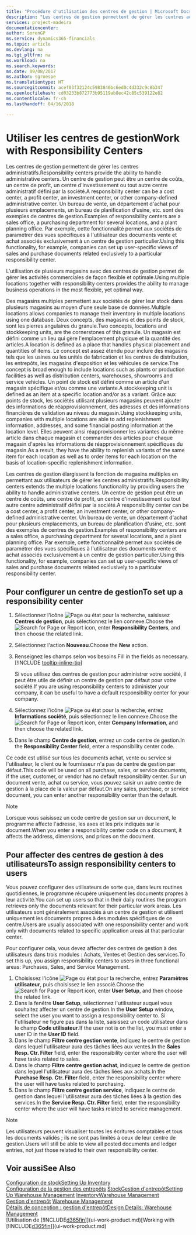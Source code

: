 ```yaml
---
title: "Procédure d'utilisation des centres de gestion | Microsoft Docs"
description: "Les centres de gestion permettent de gérer les centres administratifs. Un centre de gestion peut être un centre de coût, un centre de profit, un centre d'investissement ou un autre centre administratif défini par la société."
services: project-madeira
documentationcenter: 
author: SorenGP
ms.service: dynamics365-financials
ms.topic: article
ms.devlang: na
ms.tgt_pltfrm: na
ms.workload: na
ms.search.keywords: 
ms.date: 09/08/2017
ms.author: sgroespe
ms.translationtype: HT
ms.sourcegitcommit: acef03f32124c5983846bc6ed0c4d332c9c8b347
ms.openlocfilehash: cd03233b872773b95119ab8ec42c85c539122e82
ms.contentlocale: fr-ch
ms.lasthandoff: 04/16/2018

---
```

# <a name="work-with-responsibility-centers"></a><span data-ttu-id="cc9f2-104">Utiliser les centres de gestion</span><span class="sxs-lookup"><span data-stu-id="cc9f2-104">Work with Responsibility Centers</span></span>
<span data-ttu-id="cc9f2-105">Les centres de gestion permettent de gérer les centres administratifs.</span><span class="sxs-lookup"><span data-stu-id="cc9f2-105">Responsibility centers provide the ability to handle administrative centers.</span></span> <span data-ttu-id="cc9f2-106">Un centre de gestion peut être un centre de coûts, un centre de profit, un centre d'investissement ou tout autre centre administratif défini par la société.</span><span class="sxs-lookup"><span data-stu-id="cc9f2-106">A responsibility center can be a cost center, a profit center, an investment center, or other company-defined administrative center.</span></span> <span data-ttu-id="cc9f2-107">Un bureau de vente, un département d'achat pour plusieurs emplacements, un bureau de planification d'usine, etc. sont des exemples de centres de gestion.</span><span class="sxs-lookup"><span data-stu-id="cc9f2-107">Examples of responsibility centers are a sales office, a purchasing department for several locations, and a plant planning office.</span></span> <span data-ttu-id="cc9f2-108">Par exemple, cette fonctionnalité permet aux sociétés de paramétrer des vues spécifiques à l'utilisateur des documents vente et achat associés exclusivement à un centre de gestion particulier.</span><span class="sxs-lookup"><span data-stu-id="cc9f2-108">Using this functionality, for example, companies can set up user-specific views of sales and purchase documents related exclusively to a particular responsibility center.</span></span>  

<span data-ttu-id="cc9f2-109">L'utilisation de plusieurs magasins avec des centres de gestion permet de gérer les activités commerciales de façon flexible et optimale.</span><span class="sxs-lookup"><span data-stu-id="cc9f2-109">Using multiple locations together with responsibility centers provides the ability to manage business operations in the most flexible, yet optimal way.</span></span>

<span data-ttu-id="cc9f2-110">Des magasins multiples permettent aux sociétés de gérer leur stock dans plusieurs magasins au moyen d'une seule base de données.</span><span class="sxs-lookup"><span data-stu-id="cc9f2-110">Multiple locations allows companies to manage their inventory in multiple locations using one database.</span></span> <span data-ttu-id="cc9f2-111">Deux concepts, des magasins et des points de stock, sont les pierres angulaires du granule.</span><span class="sxs-lookup"><span data-stu-id="cc9f2-111">Two concepts, locations and stockkeeping units, are the cornerstones of this granule.</span></span> <span data-ttu-id="cc9f2-112">Un magasin est défini comme un lieu qui gère l'emplacement physique et la quantité des articles.</span><span class="sxs-lookup"><span data-stu-id="cc9f2-112">A location is defined as a place that handles physical placement and quantities of items.</span></span> <span data-ttu-id="cc9f2-113">Le concept est assez étendu pour inclure des magasins tels que les usines ou les unités de fabrication et les centres de distribution, les entrepôts, les magasins d'exposition et les véhicules de service.</span><span class="sxs-lookup"><span data-stu-id="cc9f2-113">The concept is broad enough to include locations such as plants or production facilities as well as distribution centers, warehouses, showrooms and service vehicles.</span></span> <span data-ttu-id="cc9f2-114">Un point de stock est défini comme un article d'un magasin spécifique et/ou comme une variante.</span><span class="sxs-lookup"><span data-stu-id="cc9f2-114">A stockkeeping unit is defined as an item at a specific location and/or as a variant.</span></span> <span data-ttu-id="cc9f2-115">Grâce aux points de stock, les sociétés utilisant plusieurs magasins peuvent ajouter des informations de réapprovisionnement, des adresses et des informations financières de validation au niveau du magasin.</span><span class="sxs-lookup"><span data-stu-id="cc9f2-115">Using stockkeeping units, companies with multiple locations are able to add replenishment information, addresses, and some financial posting information at the location level.</span></span> <span data-ttu-id="cc9f2-116">Elles peuvent ainsi réapprovisionner les variantes du même article dans chaque magasin et commander des articles pour chaque magasin d'après les informations de réapprovisionnement spécifiques du magasin.</span><span class="sxs-lookup"><span data-stu-id="cc9f2-116">As a result, they have the ability to replenish variants of the same item for each location as well as to order items for each location on the basis of location-specific replenishment information.</span></span>  

<span data-ttu-id="cc9f2-117">Les centres de gestion élargissent la fonction de magasins multiples en permettant aux utilisateurs de gérer les centres administratifs.</span><span class="sxs-lookup"><span data-stu-id="cc9f2-117">Responsibility centers extends the multiple locations functionality by providing users the ability to handle administrative centers.</span></span> <span data-ttu-id="cc9f2-118">Un centre de gestion peut être un centre de coûts, une centre de profit, un centre d'investissement ou tout autre centre administratif défini par la société.</span><span class="sxs-lookup"><span data-stu-id="cc9f2-118">A responsibility center can be a cost center, a profit center, an investment center, or other company-defined administrative center.</span></span> <span data-ttu-id="cc9f2-119">Un bureau de vente, un département d'achat pour plusieurs emplacements, un bureau de planification d'usine, etc. sont des exemples de centres de gestion.</span><span class="sxs-lookup"><span data-stu-id="cc9f2-119">Examples of responsibility centers are a sales office, a purchasing department for several locations, and a plant planning office.</span></span> <span data-ttu-id="cc9f2-120">Par exemple, cette fonctionnalité permet aux sociétés de paramétrer des vues spécifiques à l'utilisateur des documents vente et achat associés exclusivement à un centre de gestion particulier.</span><span class="sxs-lookup"><span data-stu-id="cc9f2-120">Using this functionality, for example, companies can set up user-specific views of sales and purchase documents related exclusively to a particular responsibility center.</span></span>

## <a name="to-set-up-a-responsibility-center"></a><span data-ttu-id="cc9f2-121">Pour configurer un centre de gestion</span><span class="sxs-lookup"><span data-stu-id="cc9f2-121">To set up a responsibility center</span></span>  
1. <span data-ttu-id="cc9f2-122">Sélectionnez l'icône ![Page ou état pour la recherche](media/ui-search/search_small.png "Page ou état pour la recherche"), saisissez **Centres de gestion**, puis sélectionnez le lien connexe.</span><span class="sxs-lookup"><span data-stu-id="cc9f2-122">Choose the ![Search for Page or Report](media/ui-search/search_small.png "Search for Page or Report icon") icon, enter **Responsibility Centers**, and then choose the related link.</span></span>  
2. <span data-ttu-id="cc9f2-123">Sélectionnez l'action **Nouveau**.</span><span class="sxs-lookup"><span data-stu-id="cc9f2-123">Choose the **New** action.</span></span>  
3. <span data-ttu-id="cc9f2-124">Renseignez les champs selon vos besoins.</span><span class="sxs-lookup"><span data-stu-id="cc9f2-124">Fill in the fields as necessary.</span></span> [!INCLUDE [tooltip-inline-tip](includes/tooltip-inline-tip_md.md)]  

   <span data-ttu-id="cc9f2-125">Si vous utilisez des centres de gestion pour administrer votre société, il peut être utile de définir un centre de gestion par défaut pour votre société.</span><span class="sxs-lookup"><span data-stu-id="cc9f2-125">If you are using responsibility centers to administer your company, it can be useful to have a default responsibility center for your company.</span></span>
4. <span data-ttu-id="cc9f2-126">Sélectionnez l'icône ![Page ou état pour la recherche](media/ui-search/search_small.png "Page ou état pour la recherche"), entrez **Informations société**, puis sélectionnez le lien connexe.</span><span class="sxs-lookup"><span data-stu-id="cc9f2-126">Choose the ![Search for Page or Report](media/ui-search/search_small.png "Search for Page or Report icon") icon, enter **Company Information**, and then choose the related link.</span></span>
5. <span data-ttu-id="cc9f2-127">Dans le champ **Centre de gestion**, entrez un code centre de gestion.</span><span class="sxs-lookup"><span data-stu-id="cc9f2-127">In the **Responsibility Center** field, enter a responsibility center code.</span></span>

<span data-ttu-id="cc9f2-128">Ce code est utilisé sur tous les documents achat, vente ou service si l'utilisateur, le client ou le fournisseur n'a pas de centre de gestion par défaut.</span><span class="sxs-lookup"><span data-stu-id="cc9f2-128">This code will be used on all purchase, sales, or service documents, if the user, customer, or vendor has no default responsibility center.</span></span> <span data-ttu-id="cc9f2-129">Sur un document vente, achat ou service, vous pouvez saisir un autre centre de gestion à la place de la valeur par défaut.</span><span class="sxs-lookup"><span data-stu-id="cc9f2-129">On any sales, purchase, or service document, you can enter another responsibility center than the default.</span></span>

> [!NOTE]  
>  <span data-ttu-id="cc9f2-130">Lorsque vous saisissez un code centre de gestion sur un document, le programme affecte l'adresse, les axes et les prix indiqués sur le document.</span><span class="sxs-lookup"><span data-stu-id="cc9f2-130">When you enter a responsibility center code on a document, it affects the address, dimensions, and prices on the document.</span></span>  

## <a name="to-assign-responsibility-centers-to-users"></a><span data-ttu-id="cc9f2-131">Pour affecter des centres de gestion à des utilisateurs</span><span class="sxs-lookup"><span data-stu-id="cc9f2-131">To assign responsibility centers to users</span></span>  
<span data-ttu-id="cc9f2-132">Vous pouvez configurer des utilisateurs de sorte que, dans leurs routines quotidiennes, le programme récupère uniquement les documents propres à leur activité.</span><span class="sxs-lookup"><span data-stu-id="cc9f2-132">You can set up users so that in their daily routines the program retrieves only the documents relevant for their particular work areas.</span></span> <span data-ttu-id="cc9f2-133">Les utilisateurs sont généralement associés à un centre de gestion et utilisent uniquement les documents propres à des modules spécifiques de ce centre.</span><span class="sxs-lookup"><span data-stu-id="cc9f2-133">Users are usually associated with one responsibility center and work only with documents related to specific application areas at that particular center.</span></span>  

<span data-ttu-id="cc9f2-134">Pour configurer cela, vous devez affecter des centres de gestion à des utilisateurs dans trois modules : Achats, Ventes et Gestion des services.</span><span class="sxs-lookup"><span data-stu-id="cc9f2-134">To set this up, you assign responsibility centers to users in three functional areas: Purchases, Sales, and Service Management.</span></span>  

1.  <span data-ttu-id="cc9f2-135">Choisissez l'icône ![Page ou état pour la recherche](media/ui-search/search_small.png "Page ou état pour la recherche"), entrez **Paramètres utilisateur**, puis choisissez le lien associé.</span><span class="sxs-lookup"><span data-stu-id="cc9f2-135">Choose the ![Search for Page or Report](media/ui-search/search_small.png "Search for Page or Report icon") icon, enter **User Setup**, and then choose the related link.</span></span>  
2.  <span data-ttu-id="cc9f2-136">Dans la fenêtre **User Setup**, sélectionnez l'utilisateur auquel vous souhaitez affecter un centre de gestion.</span><span class="sxs-lookup"><span data-stu-id="cc9f2-136">In the **User Setup** window, select the user you want to assign a responsibility center to.</span></span> <span data-ttu-id="cc9f2-137">Si l'utilisateur ne figure pas dans la liste, saisissez un code utilisateur dans le champ **Code utilisateur**.</span><span class="sxs-lookup"><span data-stu-id="cc9f2-137">If the user not is on the list, you must enter a user ID in the **User ID** field.</span></span>  
3.  <span data-ttu-id="cc9f2-138">Dans le champ **Filtre centre gestion vente**, indiquez le centre de gestion dans lequel l'utilisateur aura des tâches liées aux ventes.</span><span class="sxs-lookup"><span data-stu-id="cc9f2-138">In the **Sales Resp. Ctr. Filter** field, enter the responsibility center where the user will have tasks related to sales.</span></span>  
4.  <span data-ttu-id="cc9f2-139">Dans le champ **Filtre centre gestion achat**, indiquez le centre de gestion dans lequel l'utilisateur aura des tâches liées aux achats.</span><span class="sxs-lookup"><span data-stu-id="cc9f2-139">In the **Purchase Resp. Ctr. Filter** field, enter the responsibility center where the user will have tasks related to purchasing.</span></span>  
5.  <span data-ttu-id="cc9f2-140">Dans le champ **Filtre centre gestion service**, indiquez le centre de gestion dans lequel l'utilisateur aura des tâches liées à la gestion des services.</span><span class="sxs-lookup"><span data-stu-id="cc9f2-140">In the **Service Resp. Ctr. Filter** field, enter the responsibility center where the user will have tasks related to service management.</span></span>  

> [!NOTE]  
>  <span data-ttu-id="cc9f2-141">Les utilisateurs peuvent visualiser toutes les écritures comptables et tous les documents validés ; ils ne sont pas limités à ceux de leur centre de gestion.</span><span class="sxs-lookup"><span data-stu-id="cc9f2-141">Users will still be able to view all posted documents and ledger entries, not just those related to their own responsibility center.</span></span>

## <a name="see-also"></a><span data-ttu-id="cc9f2-142">Voir aussi</span><span class="sxs-lookup"><span data-stu-id="cc9f2-142">See Also</span></span>  
[<span data-ttu-id="cc9f2-143">Configuration de stock</span><span class="sxs-lookup"><span data-stu-id="cc9f2-143">Setting Up Inventory</span></span>](inventory-setup-inventory.md)  
<span data-ttu-id="cc9f2-144">[Configuration de la gestion des entrepôts](warehouse-setup-warehouse.md)
[Stock](inventory-manage-inventory.md)[Gestion d'entrepôt](warehouse-manage-warehouse.md)</span><span class="sxs-lookup"><span data-stu-id="cc9f2-144">[Setting Up Warehouse Management](warehouse-setup-warehouse.md)
[Inventory](inventory-manage-inventory.md)[Warehouse Management](warehouse-manage-warehouse.md)</span></span>  
<span data-ttu-id="cc9f2-145">[Gestion d'entrepôt](warehouse-manage-warehouse.md)  </span><span class="sxs-lookup"><span data-stu-id="cc9f2-145">[Warehouse Management](warehouse-manage-warehouse.md)  </span></span>  
[<span data-ttu-id="cc9f2-146">Détails de conception : gestion d'entrepôt</span><span class="sxs-lookup"><span data-stu-id="cc9f2-146">Design Details: Warehouse Management</span></span>](design-details-warehouse-management.md)  
<span data-ttu-id="cc9f2-147">[Utilisation de [!INCLUDE[d365fin](includes/d365fin_md.md)]](ui-work-product.md)</span><span class="sxs-lookup"><span data-stu-id="cc9f2-147">[Working with [!INCLUDE[d365fin](includes/d365fin_md.md)]](ui-work-product.md)</span></span>

